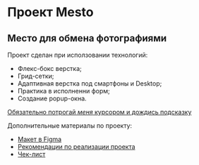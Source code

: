 # **Проект Mesto**
## Место для обмена фотографиями

Проект сделан при исползовании технологий:
* Флекс-бокс верстка;
* Грид-сетки;
* Адаптивная верстка под смартфоны и Desktop;
* Практика в исполненни форм;
* Создание popup-окна.


[Обязательно потрогай _меня_ курсором и дождись подсказку](https://github.com/Cliknik/Third-project "Я ссылка на GitHub Pages проекта")


Дополнительные материалы по проекту:
* [Макет в Figma](https://www.figma.com/file/2cn9N9jSkmxD84oJik7xL7/JavaScript.-Sprint-4?node-id=0%3A1)
* [Рекомендации по реализации проекта](https://code.s3.yandex.net/web-plus/static/second-month/mesto-project/index.html)
* [Чек-лист](https://code.s3.yandex.net/web-developer/checklists-pdf/web-plus/checklist-3.pdf)
